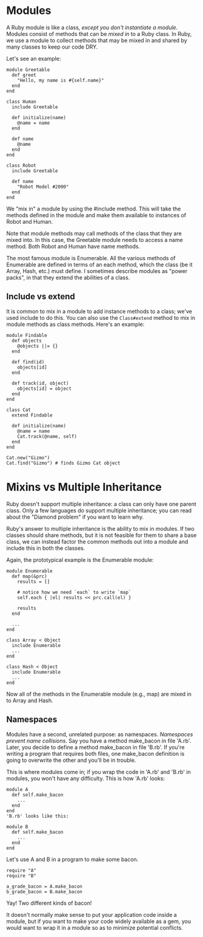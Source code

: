 # Modules

A Ruby module is like a class, *except you don't instantiate a module*. Modules consist of methods that can be *mixed in* to a Ruby class. In Ruby, we use a module to collect methods that may be mixed in and shared by many classes to keep our code DRY.

Let's see an example:

```
module Greetable
  def greet
    "Hello, my name is #{self.name}"
  end
end

class Human
  include Greetable
  
  def initialize(name)
    @name = name
  end
  
  def name
    @name
  end
end

class Robot
  include Greetable
  
  def name
    "Robot Model #2000"
  end
end
```

We "mix in" a module by using the #include method. This will take the methods defined in the module and make them available to instances of Robot and Human.

Note that module methods may call methods of the class that they are mixed into. In this case, the Greetable module needs to access a name method. Both Robot and Human have name methods.

The most famous module is Enumerable. All the various methods of Enumerable are defined in terms of an each method, which the class (be it Array, Hash, etc.) must define. I sometimes describe modules as "power packs", in that they extend the abilities of a class.

## Include vs extend

It is common to mix in a module to add instance methods to a class; we've used include to do this. You can also use the `Class#extend` method to mix in module methods as class methods. Here's an example:

```
module Findable
  def objects
    @objects ||= {}
  end

  def find(id)
    objects[id]
  end

  def track(id, object)
    objects[id] = object
  end
end

class Cat
  extend Findable
  
  def initialize(name)
    @name = name
    Cat.track(@name, self)
  end
end

Cat.new("Gizmo")
Cat.find("Gizmo") # finds Gizmo Cat object
```

# Mixins vs Multiple Inheritance

Ruby doesn't support multiple inheritance: a class can only have one parent class. Only a few languages do support multiple inheritance; you can read about the "Diamond problem" if you want to learn why.

Ruby's answer to multiple inheritance is the ability to mix in modules. If two classes should share methods, but it is not feasible for them to share a base class, we can instead factor the common methods out into a module and include this in both the classes.

Again, the prototypical example is the Enumerable module:

```
module Enumerable
  def map(&prc)
    results = []

    # notice how we need `each` to write `map`
    self.each { |el| results << prc.call(el) }

    results
  end

  ...
end

class Array < Object
  include Enumerable
  ...
end

class Hash < Object
  include Enumerable
  ...
end
```

Now all of the methods in the Enumerable module (e.g., map) are mixed in to Array and Hash.

## Namespaces

Modules have a second, unrelated purpose: as namespaces. *Namespaces prevent name collisions*. Say you have a method make_bacon in file 'A.rb'. Later, you decide to define a method make_bacon in file 'B.rb'. If you're writing a program that requires both files, one make_bacon definition is going to overwrite the other and you'll be in trouble.

This is where modules come in; if you wrap the code in 'A.rb' and 'B.rb' in modules, you won't have any difficulty. This is how 'A.rb' looks:

```
module A
  def self.make_bacon
    ...
  end
end
'B.rb' looks like this:

module B
  def self.make_bacon
    ...
  end
end
```

Let's use A and B in a program to make some bacon.

```
require "A"
require "B"

a_grade_bacon = A.make_bacon
b_grade_bacon = B.make_bacon
```

Yay! Two different kinds of bacon!

It doesn't normally make sense to put your application code inside a module, but if you want to make your code widely available as a gem, you would want to wrap it in a module so as to minimize potential conflicts.